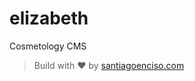 # elizabeth

Cosmetology CMS 

> Build with :heart: by [santiagoenciso.com](https://santiagoenciso.com)
